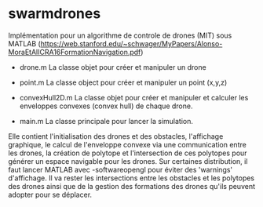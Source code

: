 # swarmdrones
Implémentation pour un algorithme de controle de drones (MIT) sous MATLAB
(https://web.stanford.edu/~schwager/MyPapers/Alonso-MoraEtAlICRA16FormationNavigation.pdf)

- drone.m
La classe objet pour créer et manipuler un drone

- point.m
La classe object pour créer et manipuler un point (x,y,z)

- convexHull2D.m
La classe objet pour créer et manipuler et calculer les enveloppes convexes (convex hull) de chaque drone.

- main.m
La classe principale pour lancer la simulation.

Elle contient l'initialisation des drones et des obstacles, l'affichage graphique, le calcul de l'enveloppe convexe via une communication entre les drones, la création de polytope et l'intersection de ces polytopes pour générer un espace navigable pour les drones.
Sur certaines distribution, il faut lancer MATLAB avec -softwareopengl pour éviter des 'warnings' d'affichage.
Il va rester les intersections entre les obstacles et les polytopes des drones ainsi que de la gestion des formations des drones qu'ils peuvent adopter pour se déplacer.
